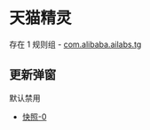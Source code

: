 # 天猫精灵

存在 1 规则组 - [com.alibaba.ailabs.tg](/src/apps/com.alibaba.ailabs.tg.ts)

## 更新弹窗

默认禁用

- [快照-0](https://i.gkd.li/import/13296332)
